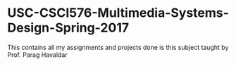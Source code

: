 # USC-CSCI576-Multimedia-Systems-Design-Spring-2017
This contains all my assignments and projects done is this subject taught by Prof. Parag Havaldar
